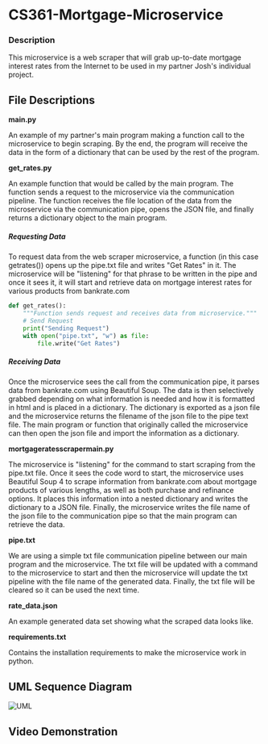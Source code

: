 # CS361-Mortgage-Microservice

### Description
This microservice is a web scraper that will grab up-to-date mortgage interest rates from the Internet to be used in my partner Josh's individual project.

## File Descriptions

**main.py**

An example of my partner's main program making a function call to the microservice to begin scraping.  By the end, the program will receive the data in the form of a dictionary that can be used by the rest of the program.

**get_rates.py**

An example function that would be called by the main program.  The function sends a request to the microservice via the communication pipeline.  The function receives the file location of the data from the microservice via the communication pipe, opens the JSON file, and finally returns a dictionary object to the main program.

##### Requesting Data

To request data from the web scraper microservice, a function (in this case getrates()) opens up the pipe.txt file and writes "Get Rates" in it.  The microservice will be "listening" for that phrase to be written in the pipe and once it sees it, it will start and retrieve data on mortgage interest rates for various products from bankrate.com

```python
def get_rates():
    """Function sends request and receives data from microservice."""
    # Send Request
    print("Sending Request")
    with open("pipe.txt", "w") as file:
        file.write("Get Rates")
```

##### Receiving Data

Once the microservice sees the call from the communication pipe, it parses data from bankrate.com using Beautiful Soup.  The data is then selectively grabbed depending on what information is needed and how it is formatted in html and is placed in a dictionary.  The dictionary is exported as a json file and the microservice returns the filename of the json file to the pipe text file.  The main program or function that originally called the microservice can then open the json file and import the information as a dictionary.

**mortgageratesscrapermain.py**

The microservice is "listening" for the command to start scraping from the pipe.txt file.  Once it sees the code word to start, the microservice uses Beautiful Soup 4 to scrape information from bankrate.com about mortgage products of various lengths, as well as both purchase and refinance options.  It places this information into a nested dictionary and writes the dictionary to a JSON file.  Finally, the microservice writes the file name of the json file to the communication pipe so that the main program can retrieve the data.

**pipe.txt**

We are using a simple txt file communication pipeline between our main program and the microservice.  The txt file will be updated with a command to the microservice to start and then the microservice will update the txt pipeline with the file name of the generated data.  Finally, the txt file will be cleared so it can be used the next time.

**rate_data.json**

An example generated data set showing what the scraped data looks like.

**requirements.txt**

Contains the installation requirements to make the microservice work in python.

## UML Sequence Diagram

![UML](https://user-images.githubusercontent.com/86209705/180905419-235890b8-3aba-45ed-91f1-b81a9b2c0d0b.PNG)

## Video Demonstration

